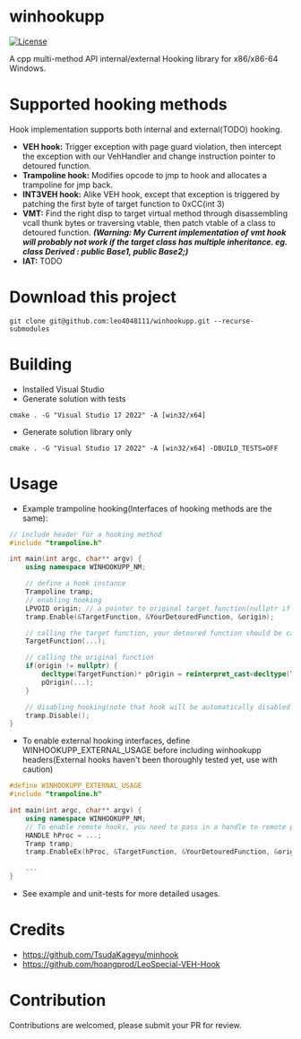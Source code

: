 # winhookupp
[![License](https://img.shields.io/badge/License-BSD%202--Clause-orange.svg)](https://opensource.org/licenses/BSD-2-Clause)

A cpp multi-method API internal/external Hooking library for x86/x86-64 Windows.

# Supported hooking methods
Hook implementation supports both internal and external(TODO) hooking. 
+ **VEH hook:** Trigger exception with page guard violation, then intercept the exception with our VehHandler and change instruction pointer to detoured function.
+ **Trampoline hook:** Modifies opcode to jmp to hook and allocates a trampoline for jmp back.
+ **INT3VEH hook:** Alike VEH hook, except that exception is triggered by patching the first byte of target function to 0xCC(int 3)
+ **VMT:** Find the right disp to target virtual method through disassembling vcall thunk bytes or traversing vtable, then patch vtable of a class to detoured function. ***(Warning: My Current implementation of vmt hook will probably not work if the target class has multiple inheritance. eg. class Derived : public Base1, public Base2;)***
+ **IAT:** TODO

# Download this project
```
git clone git@github.com:leo4048111/winhookupp.git --recurse-submodules
```
# Building
+ Installed Visual Studio
+ Generate solution with tests
```
cmake . -G "Visual Studio 17 2022" -A [win32/x64]
```
+ Generate solution library only
```
cmake . -G "Visual Studio 17 2022" -A [win32/x64] -DBUILD_TESTS=OFF
```

# Usage
+ Example trampoline hooking(Interfaces of hooking methods are the same): 
```cpp
// include header for a hooking method
#include "trampoline.h"

int main(int argc, char** argv) {
    using namespace WINHOOKUPP_NM;

    // define a hook instance
    Trampoline tramp;
    // enabling hooking
    LPVOID origin; // a pointer to original target function(nullptr if calling original target is not possible after hooking)
    tramp.Enable(&TargetFunction, &YourDetouredFunction, &origin);

    // calling the target function, your detoured function should be called instead
    TargetFunction(...);

    // calling the original function
    if(origin != nullptr) {
        decltype(TargetFunction)* pOrigin = reinterpret_cast<decltype(TargetFunction)*>(origin);
        pOrigin(...);
    }

    // disabling hooking(note that hook will be automatically disabled if the hook instance is deconstructed)
    tramp.Disable();
}
```
+ To enable external hooking interfaces, define WINHOOKUPP_EXTERNAL_USAGE before including winhookupp headers(External hooks haven't been thoroughly tested yet, use with caution)
```cpp
#define WINHOOKUPP_EXTERNAL_USAGE
#include "trampoline.h"

int main(int argc, char** argv) {
    using namespace WINHOOKUPP_NM;
    // To enable remote hooks, you need to pass in a handle to remote process
    HANDLE hProc = ...;
    Tramp tramp;
    tramp.EnableEx(hProc, &TargetFunction, &YourDetouredFunction, &origin);

    ...
}
```
+ See example and unit-tests for more detailed usages.

# Credits
+ https://github.com/TsudaKageyu/minhook
+ https://github.com/hoangprod/LeoSpecial-VEH-Hook
# Contribution
Contributions are welcomed, please submit your PR for review.

